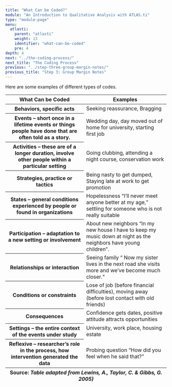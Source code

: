 ```yaml
---
title: "What Can be Coded?"
module: "An Introduction to Qualitative Analysis with ATLAS.ti"
type: "module-page"
menu:
  atlasti:
    parent: "atlasti"
    weight: 13
    identifier: "what-can-be-coded"
    pre: 4
depth: 4
next: "../the-coding-process/"
next_title: "The Coding Process"
previous: "../step-three-group-margin-notes/"
previous_title: "Step 3: Group Margin Notes"
---
```

<div class="atlasti"><div class="pageblock"><p>Here are some examples of different types of codes.</p>
<table>
<thead>
<tr>
<th class="th1">What Can be Coded</th>
<th class="th1">Examples</th>
</tr>
</thead>
<tbody>
<tr>
<th class="th2">Behaviors, specific acts</th>
<td>Seeking reassurance, Bragging</td>
</tr>
<tr>
<th class="th2">Events – short once in a lifetime events or things people have done that are often told as a story.</th>
<td>Wedding day, day moved out of home for university, starting first job </td>
</tr>
<tr>
<th class="th2">Activities – these are of a longer duration, involve other people within a particular setting</th>
<td>Going clubbing, attending a night course, conservation work</td>
</tr>
<tr>
<th class="th2">Strategies, practice or tactics
    </th><td>Being nasty to get dumped,<br>
        Staying late at work to get promotion</td>
</tr>
<tr>
<th class="th2">States – general conditions experienced by people or found in organizations</th>
<td>Hopelessness “I’ll never meet anyone better at my age,” settling for someone who is not really suitable</td>
</tr>
<tr>
<th class="th2">Participation – adaptation to a new setting or involvement</th>
<td>About new neighbors “In my new house I have to keep my music down at night as the neighbors have young children”.</td>
</tr>
<tr>
<th class="th2">Relationships or interaction</th>
<td>Seeing family “ Now my sister lives in the next road she visits more   and we’ve become much closer."</td>
</tr>
<tr>
<th class="th2">Conditions or constraints</th>
<td>Lose of job   (before financial difficulties), moving away (before lost contact with old   friends)</td>
</tr>
<tr>
<th class="th2">Consequences
    </th><td>Confidence gets dates, positive attitude attracts opportunities</td>
</tr>
<tr>
<th class="th2">Settings – the entire context of the events under study</th>
<td>University, work   place, housing estate</td>
</tr>
<tr>
<th class="th2">Reflexive – researcher’s role in the process, how intervention   generated the data</th>
<td>Probing question “How did you feel when he said that?”</td>
</tr>
</tbody><tfoot>
<tr>
<th class="th00" colspan="2">Source: <i>Table adapted from Lewins, A., Taylor, C. & Gibbs, G. 2005)</i></th>
</tr>
</tfoot>
</table>
</div></div>